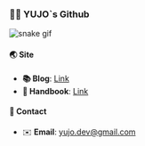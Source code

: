 ### 🙋‍♂️ YUJO\`s Github

![snake gif](https://github.com/yujo11/yujo11/blob/output/github-contribution-grid-snake.gif)

#### 🌏 Site

- **📚 Blog**: [Link](https://yujo11.github.io/)
- **📖 Handbook**: [Link](https://app.gitbook.com/@yujo/s/selfmade-handbook/)

#### 🔗 **Contact**

- ✉️ **Email**: yujo.dev@gmail.com
